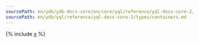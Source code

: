 ```yaml
---
sourcePath: en/ydb/ydb-docs-core/en/core/yql/reference/yql-docs-core-2/types/containers.md
sourcePath: en/ydb/yql/reference/yql-docs-core-2/types/containers.md
---
```


{% include [x](_includes/containers.md) %}
